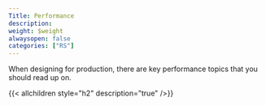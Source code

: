 ```yaml
---
Title: Performance
description:
weight: $weight
alwaysopen: false
categories: ["RS"]
---
```

When designing for production, there are key performance topics that you
should read up on.

{{< allchildren style="h2" description="true" />}}
